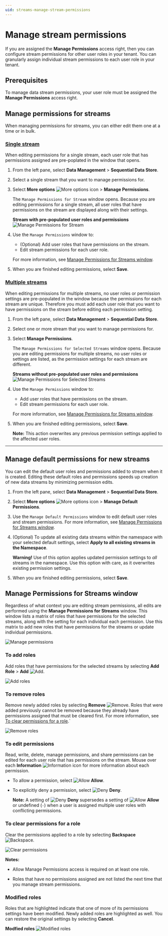 ```yaml
---
uid: streams-manage-stream-permissions
---
```


# Manage stream permissions

If you are assigned the **Manage Permissions** access right, then you can configure stream permissions for other user roles in your tenant. You can granularly assign individual stream permissions to each user role in your tenant.

## Prerequisites

To manage data stream permissions, your user role must be assigned the **Manage Permissions** access right.

## Manage permissions for streams

When managing permissions for streams, you can either edit them one at a time or in bulk.

### [Single stream](#tab/tabid-1)

When editing permissions for a single stream, each user role that has permissions assigned are pre-poplated in the window that opens.

1. From the left pane, select **Data Management** > **Sequential Data Store**.

1. Select a single stream that you want to manage permissions for.

1. Select **More options** ![More options icon](../../../_icons/default/dots-vertical.svg) > **Manage Permissions**.  

    The `Manage Permissions for Stream` window opens. Because you are editing permissions for a single stream, all user roles that have permissions on the stream are displayed along with their settings.

    **Stream with pre-populated user roles and permissions**
    ![Manage Permissions for Stream](../images/manage-stream-permissions-single-stream.png)

1. Use the `Manage Permissions` window to:

    - (Optional) Add user roles that have permissions on the stream.
    - Edit stream permissions for each user role.

    For more information, see [Manage Permissions for Streams window](#manage-permissions-for-streams-window).

1. When you are finished editing permissions, select **Save**.

### [Multiple streams](#tab/tabid-2)

When editing permissions for multiple streams, no user roles or permission settings are pre-populated in the window because the permissions for each stream are unique. Therefore you must add each user role that you want to have permissions on the stream before editing each permission setting.

1. From the left pane, select **Data Management** > **Sequential Data Store**.

1. Select one or more stream that you want to manage permissions for.

1. Select **Manage Permissions**.

    The `Manage Permissions for Selected Streams` window opens. Because you are editing permissions for multiple streams, no user roles or settings are listed, as the permission settings for each stream are different.
    
    **Streams without pre-populated user roles and permissions**
    ![Manage Permissions for Selected Streams](../images/manage-stream-permissions-bulk.png)

1. Use the `Manage Permissions` window to:

    - Add user roles that have permissions on the stream.
    - Edit stream permissions for each user role.

    For more information, see [Manage Permissions for Streams window](#manage-permissions-for-streams-window).

1. When you are finished editing permissions, select **Save**.

    **Note:** This action overwrites any previous permission settings applied to the affected user roles.

***

## Manage default permissions for new streams

You can edit the default user roles and permissions added to stream when it is created. Editing these default roles and permissions speeds up creation of new data streams by minimizing permission edits.

1. From the left pane, select **Data Management** > **Sequential Data Store**.

1. Select **More options** ![More options icon](../../../_icons/default/dots-vertical.svg) > **Manage Default Permissions**.

1. Use the `Manage Default Permissions` window to edit default user roles and stream permissions. For more information, see [Manage Permissions for Streams window](#manage-permissions-for-streams-window).

1. (Optional) To update all existing data streams within the namespace with your selected default settings, select **Apply to all existing streams in the Namespace**.

	**Warning!** Use of this option applies updated permission settings to *all* streams in the namespace. Use this option with care, as it overwrites existing permission settings.

1. When you are finished editing permissions, select **Save**.

## Manage Permissions for Streams window

Regardless of what context you are editing stream permissions, all edits are performed using the **Manage Permissions for Streams** window. This window lists a matrix of roles that have permissions for the selected streams, along with the setting for each individual each permission. Use this matrix to add new roles that have permissions for the streams or update individual permissions.

![Manage permissions](../../../communities/images/manage-permissions-for-streams.png)

### To add roles

Add roles that have permissions for the selected streams by selecting **Add Role** > **Add** ![Add](../../../_icons/branded/plus.svg).

![Add roles](../images/manage-stream-permissions-add-roles.gif)

### To remove roles

Remove newly added roles by selecting **Remove** ![Remove](../../../_icons/branded/trash-can.svg). Roles that were added previously cannot be removed because they already have permissions assigned that must be cleared first. For more information, see [To clear permissions for a role](#to-clear-permissions-for-a-role).`

![Remove roles](../images/manage-stream-permissions-remove-role.gif)

### To edit permissions

Read, write, delete, manage permissions, and share permissions can be edited for each user role that has permissions on the stream. Mouse over each **Information** ![Information](../../../_icons/default/information.svg) icon for more information about each permission.

- To allow a permission, select ![Allow](../../../_icons/custom/check-circle.svg) **Allow**.

- To explicitly deny a permission, select ![Deny](../../../_icons/custom/cancel.svg) **Deny**. 

    **Note:** A setting of ![Deny](../../../_icons/custom/cancel.svg) **Deny** supersedes a setting of ![Allow](../../../_icons/custom/check-circle.svg) **Allow** or undefined (`-`) when a user is assigned multiple user roles with conflicting permissions.

### To clear permissions for a role
    
Clear the permissions applied to a role by selecting **Backspace** ![Backspace](../../../_icons/branded/backspace.svg). 

![Clear permissions](../images/manage-stream-permissions-clear-permissions.gif)

**Notes:**

- Allow Manage Permissions access is required on at least one role.
                          
- Roles that have no permissions assigned are not listed the next time that you manage stream permissions.

### Modified roles

Roles that are highlighted indicate that one of more of its permissions settings have been modified. Newly added roles are highlighted as well. You can restore the original settings by selecting **Cancel**.

**Modfied roles**
![Modified roles](../images/highlighted-roles.png)
